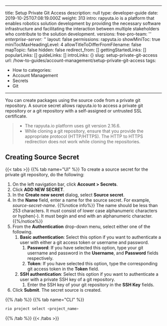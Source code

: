 
---
title: Setup Private Git Access
description: null
type: developer-guide
date: 2019-10-25T07:08:19.000Z
weight: 313
intro: rapyuta.io is a platform that enables robotics solution development by providing the necessary software infrastructure and facilitating the interaction between multiple stakeholders who contribute to the solution development.
versions:
   free-pro-team: '*'
   enterprise-server: '*'
layout: false
permissions: rapyuta.io
showMiniToc: true
miniTocMaxHeadingLevel: 4
allowTitleToDifferFromFilename: false
mapTopic: false
hidden: false
redirect_from: []
gettingStartedLinks: []
popularLinks: []
guideLinks: []
introLinks: {}
slug: setup-private-git-access
url: /how-to-guides/account-management/setup-private-git-access
tags:
   - How to
categories:
   - Account Management
   - Secrets
   - Git
---

You can create packages using the source code from a private git repository. A source secret allows rapyuta.io to access a private git repository or a git repository with a self-assigned or untrusted SSL certificate.

> * The rapyuta.io platform uses git version 2.16.6.
> * While cloning a git repository, ensure that you provide the appropriate protocol (HTTP/HTTPS). The HTTP to HTTPS redirection does not work while cloning the repositories.


## Creating Source Secret

{{< tabs >}}
{{% tab name="UI" %}}
To create a source secret for the private git repository, do the following:

1. On the left navigation bar, click **Account > Secrets**.
2. Click **ADD NEW SECRET**.
3. In the **Create new secret** dialog, select **Source secret**.
4. In the **Name** field, enter a name for the source secret. For example, *_source-secret-name_*.
   {{%notice info%}}
   The name should be less than 253 characters.
   It must consist of lower case alphanumeric characters or hyphen(-).
   It must begin and end with an alphanumeric character.
   {{%/notice%}}
5. From the **Authentication** drop-down menu, select either one of the following.
   1. **Basic authentication**: Select this option if you want to authenticate a user with either a git access token or username and password.
      1. **Password**: If you have selected this option, type your git username and password in the **Username**, and **Password** fields respectively.
      2. **Token**: If you have selected this option, type the corresponding git access token in the **Token** field.
   2. **SSH authentication**: Select this option if you want to authenticate a user with a private SSH key of a git repository.
      1. Enter the SSH key of your git repository in the **SSH Key** fields.
7. Click **Submit**. The secret source is created.

{{% /tab %}}
{{% tab name="CLI" %}}
```Bash
rio project select <project_name>
```
{{% /tab %}}
{{< /tabs >}}